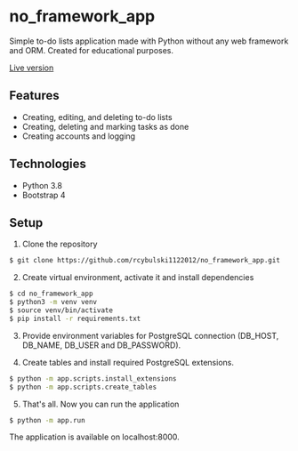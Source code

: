 # no_framework_app

Simple to-do lists application made with Python without any web framework and ORM.
Created for educational purposes.

[Live version](http://no-framework-app.eu-4.evennode.com/)

## Features
* Creating, editing, and deleting to-do lists
* Creating, deleting and marking tasks as done 
* Creating accounts and logging

## Technologies
* Python 3.8
* Bootstrap 4

## Setup
1. Clone the repository
```sh
$ git clone https://github.com/rcybulski1122012/no_framework_app.git
```

2. Create virtual environment, activate it and install dependencies
```sh
$ cd no_framework_app
$ python3 -m venv venv
$ source venv/bin/activate
$ pip install -r requirements.txt
```

3. Provide environment variables for PostgreSQL connection (DB_HOST, DB_NAME, DB_USER and DB_PASSWORD).

4. Create tables and install required PostgreSQL extensions.
```sh
$ python -m app.scripts.install_extensions
$ python -m app.scripts.create_tables
```

5. That's all. Now you can run the application
```sh
$ python -m app.run
```
The application is available on localhost:8000.
